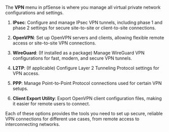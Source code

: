 The **VPN** menu in pfSense is where you manage all virtual private network configurations and settings.

1. **IPsec**: Configure and manage IPsec VPN tunnels, including phase 1 and phase 2 settings for secure site-to-site or client-to-site connections.

2. **OpenVPN**: Set up OpenVPN servers and clients, allowing flexible remote access or site-to-site VPN connections.

3. **WireGuard**: (If installed as a package) Manage WireGuard VPN configurations for fast, modern, and secure VPN tunnels.

4. **L2TP**: (If applicable) Configure Layer 2 Tunneling Protocol settings for VPN access.

5. **PPP**: Manage Point-to-Point Protocol connections used for certain VPN setups.

6. **Client Export Utility**: Export OpenVPN client configuration files, making it easier for remote users to connect.

Each of these options provides the tools you need to set up secure, reliable VPN connections for different use cases, from remote access to interconnecting networks.
